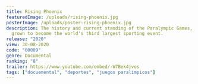 ```yaml
---
title: Rising Phoenix
featuredImage: /uploads/rising-phoenix.jpg
posterImage: /uploads/poster-rising-phoenix.jpg
description: The history and current standing of the Paralympic Games, which has
  grown to become the world's third largest sporting event.
release: "2020"
view: 30-08-2020
code: "00009"
genre: Documental
ranking: "8"
trailer: https://www.youtube.com/embed/-W7Bek4jvos
tags: ["docuemental", "deportes", "juegos paralímpicos"]
---
```

